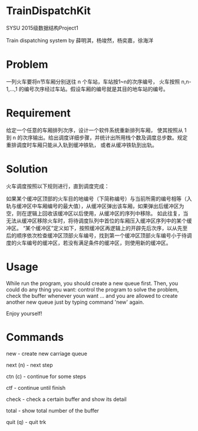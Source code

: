 # TrainDispatchKit

SYSU 2015级数据结构Project1


Train dispatching system by 薛明淇，杨竣然，杨奕嘉，徐海洋

# Problem

一列火车要将n节车厢分别送往 n 个车站，车站按1~n的次序编号， 火车按照 n,n-1,...,1 的编号次序经过车站。假设车厢的编号就是其目的地车站的编号。

# Requirement

给定一个任意的车厢排列次序，设计一个软件系统重新排列车厢， 使其按照从 1 到 n 的次序输出。给出调度详细步骤，并统计出所用栈个数及调度总步数。规定重排调度时车厢只能从入轨到缓冲铁轨， 或者从缓冲铁轨到出轨。

# Solution

火车调度按照以下规则进行，直到调度完成：


如果某个缓冲区顶部的火车目的地编号（下简称编号）与当前所需的编号相等（入轨与缓冲区中车厢编号的最大值），从缓冲区弹出该车厢，如果弹出后缓冲区为空，则在逻辑上回收该缓冲区以后使用，从缓冲区的序列中移除。
如此往复，当无法从缓冲区移除火车时，将待调度队列中首位的车厢压入缓冲区序列中的某个缓冲区。
“某个缓冲区”定义如下，按照缓冲区再逻辑上的开辟先后次序，以从先至后的顺序依次检查缓冲区顶部火车编号，找到第一个缓冲区顶部火车编号小于待调度的火车编号的缓冲区，若没有满足条件的缓冲区，则使用新的缓冲区。

# Usage

While run the program, you should create a new queue first. Then, you could do any thing you want: control the program to solve the problem, check the buffer whenever youn want ...  and you are allowed to create another new queue just by typing command 'new' again.

Enjoy yourself!

# Commands

new - create new carriage queue

next (n) - next step

ctn (c) - continue for some steps

ctf - continue until finish

check - check a certain buffer and show its detail

total - show total number of the buffer

quit (q) - quit trk
